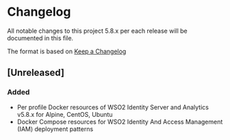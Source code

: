 # Changelog
All notable changes to this project 5.8.x per each release will be documented in this file.

The format is based on [Keep a Changelog](https://keepachangelog.com/en/1.0.0/)

## [Unreleased]

### Added
- Per profile Docker resources of WSO2 Identity Server and Analytics v5.8.x for Alpine, CentOS, Ubuntu
- Docker Compose resources for WSO2 Identity And Access Management (IAM) deployment patterns

